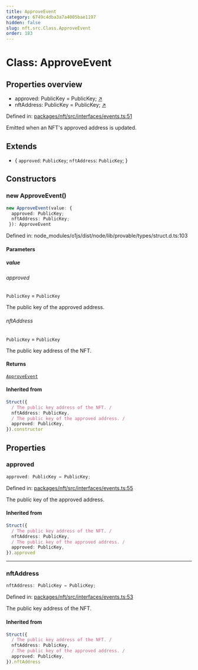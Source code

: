 ```yaml
---
title: ApproveEvent
category: 6749c4dba3a7a4005bae1197
hidden: false
slug: nft.src.Class.ApproveEvent
order: 183
---
```


# Class: ApproveEvent

## Properties overview

- approved:  PublicKey = PublicKey; [↗](#approved)
- nftAddress:  PublicKey = PublicKey; [↗](#nftaddress)

Defined in: [packages/nft/src/interfaces/events.ts:51](https://github.com/zkcloudworker/minatokens-lib/blob/main/packages/nft/src/interfaces/events.ts#L51)

Emitted when an NFT's approved address is updated.

## Extends

- \{
  `approved`: `PublicKey`;
  `nftAddress`: `PublicKey`;
 \}

## Constructors

### new ApproveEvent()

```ts
new ApproveEvent(value: {
  approved: PublicKey;
  nftAddress: PublicKey;
 }): ApproveEvent
```

Defined in: node\_modules/o1js/dist/node/lib/provable/types/struct.d.ts:103

#### Parameters

##### value

###### approved

`PublicKey` = `PublicKey`

The public key of the approved address.

###### nftAddress

`PublicKey` = `PublicKey`

The public key address of the NFT.

#### Returns

[`ApproveEvent`](nftsrcclassapproveevent)

#### Inherited from

```ts
Struct({
  / The public key address of the NFT. /
  nftAddress: PublicKey,
  / The public key of the approved address. /
  approved: PublicKey,
}).constructor
```

## Properties

### approved

```ts
approved: PublicKey = PublicKey;
```

Defined in: [packages/nft/src/interfaces/events.ts:55](https://github.com/zkcloudworker/minatokens-lib/blob/main/packages/nft/src/interfaces/events.ts#L55)

The public key of the approved address.

#### Inherited from

```ts
Struct({
  / The public key address of the NFT. /
  nftAddress: PublicKey,
  / The public key of the approved address. /
  approved: PublicKey,
}).approved
```

***

### nftAddress

```ts
nftAddress: PublicKey = PublicKey;
```

Defined in: [packages/nft/src/interfaces/events.ts:53](https://github.com/zkcloudworker/minatokens-lib/blob/main/packages/nft/src/interfaces/events.ts#L53)

The public key address of the NFT.

#### Inherited from

```ts
Struct({
  / The public key address of the NFT. /
  nftAddress: PublicKey,
  / The public key of the approved address. /
  approved: PublicKey,
}).nftAddress
```
